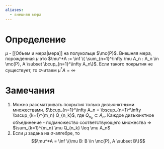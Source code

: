 ```yaml
---
aliases:
  - внешняя мера
---
```

# Определение
$\mu$ - [[Объем и мера|мера]] на полукольце $\mc{P}$. 
Внешняя мера, порожденная $\mu$ это
$\mu^*A := \inf \{ \sum_{n=1}^\infty \mu A_n : A_n \in \mc{P}, A \subset \bcup_{n=1}^\infty A_n\}$. Если такого покрытия не существует, то считаем $\mu^*A = \infty$
# Замечания
1. Можно рассматривать покрытия только дизъюнктными множествами. $\bcup_{n=1}^\infty A_n = \bscup_{n=1}^\infty \bscup_{k=1}^{m_n} Q_{n_k}$, где $Q_{n_k} \subset A_n$. Каждое дизъюнктное объединение - подмножество соответствующего множества $\Rightarrow$ $\sum_{k=1}^{m_n} \mu Q_{n_k} \leq \mu A_n$
2. Если $\mu$ задана на $\sigma$-алгебре, то $$\mu^*A = \inf \{\mu B: B \in \mc{P}, A \subset B\}$$
